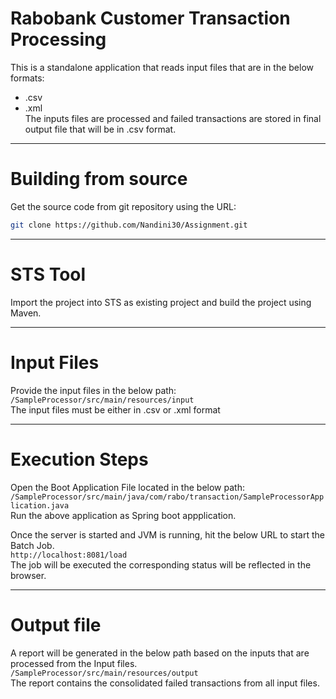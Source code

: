 # Rabobank Customer Transaction Processing
This is a standalone application that reads input files that are in the below formats:<br>
* .csv<br>
* .xml<br>
The inputs files are processed and failed transactions are stored in final output file that will be in .csv format.
-------------
# Building from source
Get the source code from git repository using the URL:<br>
```bash
git clone https://github.com/Nandini30/Assignment.git
```
-------------
# STS Tool
Import the project into STS as existing project and build the project using Maven.

-------------
# Input Files
Provide the input files in the below path:<br>
`/SampleProcessor/src/main/resources/input` <br>
The input files must be either in .csv or .xml format

-------------
# Execution Steps
Open the Boot Application File located in the below path:<br>
`/SampleProcessor/src/main/java/com/rabo/transaction/SampleProcessorApplication.java`<br>
Run the above application as Spring boot appplication. <br>

Once the server is started and JVM is running, hit the below URL to start the Batch Job.<br>
`http://localhost:8081/load`<br>
The job will be executed the corresponding status will be reflected in the browser.

-------------
# Output file
A report will be generated in the below path based on the inputs that are processed from the Input files.<br>
`/SampleProcessor/src/main/resources/output`<br>
The report contains the consolidated failed transactions from all input files.
